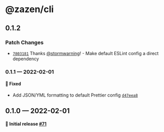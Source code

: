 # @zazen/cli

## 0.1.2

### Patch Changes

- [`7803181`](https://github.com/stormwarning/zazen/commit/780318175544b5001e63c8abd387837c058576f3) Thanks [@stormwarning](https://github.com/stormwarning)! - Make default ESLint config a direct dependency

### 0.1.1 — 2022-02-01

#### 🐛 Fixed

- Add JSON/YML formatting to default Prettier config [`d47eea8`](https://github.com/stormwarning/zazen/commit/d47eea8ef9353d7f323795da183b48ffcfc846ce)

## 0.1.0 — 2022-02-01

#### 🎉 Initial release [#71](https://github.com/stormwarning/zazen/pull/71)
